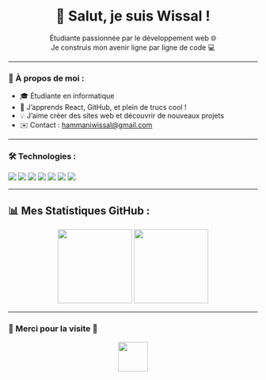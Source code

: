 <h1 align="center">👋 Salut, je suis Wissal !</h1>

<p align="center">
  Étudiante passionnée par le développement web 🌐 <br/>
  Je construis mon avenir ligne par ligne de code 💻
</p>

---

### 🚀 À propos de moi :
- 🎓 Étudiante en informatique
- 🌱 J’apprends React, GitHub, et plein de trucs cool !
- 💡 J’aime créer des sites web et découvrir de nouveaux projets
- ✉️ Contact : hammaniwissal@gmail.com 

---

### 🛠️ Technologies :
<img src="https://img.shields.io/badge/HTML-E34F26?style=for-the-badge&logo=html5&logoColor=white"/>
<img src="https://img.shields.io/badge/CSS-1572B6?style=for-the-badge&logo=css3&logoColor=white"/>
<img src="https://img.shields.io/badge/JAVASCRIPT-F7DF1E?style=for-the-badge&logo=javascript&logoColor=black"/>
<img src="https://img.shields.io/badge/REACT-61DAFB?style=for-the-badge&logo=react&logoColor=black"/>
<img src="https://img.shields.io/badge/C-00599C?style=for-the-badge&logo=c&logoColor=white"/>
<img src="https://img.shields.io/badge/C++-00599C?style=for-the-badge&logo=c%2B%2B&logoColor=white"/>
<img src="https://img.shields.io/badge/GITHUB-100000?style=for-the-badge&logo=github&logoColor=white"/>

---


## 📊 Mes Statistiques GitHub :

<p align="center">
  <img src="https://github-readme-stats.vercel.app/api?username=WISSAL0550&show_icons=true&theme=radical" height="150"/>
  <img src="https://github-readme-stats.vercel.app/api/top-langs/?username=WISSAL0550&layout=compact&theme=radical" height="150"/>
</p>


---

### 🙌 Merci pour la visite 💖
<p align="center">
  <img src="https://media.giphy.com/media/hvRJCLFzcasrR4ia7z/giphy.gif" width="60px"/>
</p>
